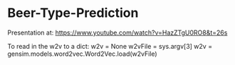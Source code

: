 # Beer-Type-Prediction
Presentation at: https://www.youtube.com/watch?v=HazZTgU0RO8&t=26s


To read in the w2v to a dict:
w2v = None
w2vFile = sys.argv[3]
w2v = gensim.models.word2vec.Word2Vec.load(w2vFile)
